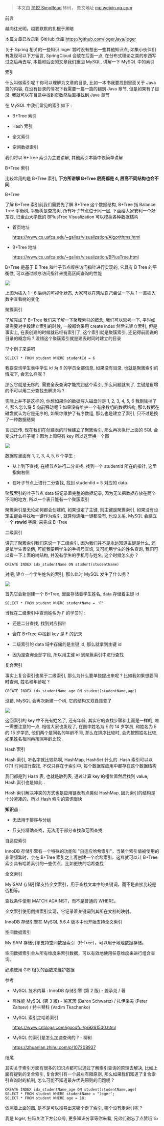 > 本文由 [简悦 SimpRead](http://ksria.com/simpread/) 转码， 原文地址 [mp.weixin.qq.com](https://mp.weixin.qq.com/s?__biz=MzU5OTk2MjY2Mw==&mid=2247484076&idx=1&sn=3098b55d1493163a932401b60a07d05f&chksm=feada7e4c9da2ef28360ae6524bfbf7ed49b6184246ecd0574751d1010522615ed2827e5e834&scene=132#wechat_redirect)

  

前言

越向往光明，越要默默的扎根于黑暗

本篇文章已收录到 GitHub 仓库 https://github.com/logerJava/loger‍

关于 Spring 相关的一些知识 loger 暂时没有想出一些其他知识点, 如果小伙伴们有发现可以下方留言, SpringCloud 会放在后面一点, 在分布式理论之类的东西写过之后再去写, 本篇和后面的文章我们重回 MySQL, 讲解一下 MySQL 中的索引

  

索引

什么叫做索引呢 ? 你可以理解为文章的目录, 比如一本书我要找到里面关于 Java 篇的内容, 在没有目录的情况下我需要一篇一篇的翻到 Java 章节, 但是如果有了目录, 我就可以在目录中找到页数然后直接找到 Java 章节

在 MySQL 中我们常见的索引如下 :

*   B+Tree 索引
    
*   Hash 索引
    
*   全文索引
    
*   空间数据索引
    

我们将以 B+Tree 索引为主要讲解, 其他索引本篇中仅简单讲解

  

B+Tree 索引

比较常用的是 B+Tree 索引, **下方所讲解 B+Tree 层高都是 4, 层高不同结构也会不同**

B+Tree

了解 B+Tree 索引前我们需要先了解 B+Tree 这个数据结构, B+Tree 指 Balance Tree 平衡树, 平衡树是查找树, 所有叶子节点位于同一层, 下面给大家安利一个好东西, 旧金山大学做的 BPlusTree Visualization 可以模拟各种数据结构

*   首页地址
    
    https://www.cs.usfca.edu/~galles/visualization/Algorithms.html
    

*   B+Tree 地址
    
    https://www.cs.usfca.edu/~galles/visualization/BPlusTree.html
    

B+Tree 是基于 B Tree 和叶子节点顺序访问指针进行实现的, 它具有 B Tree 的平衡性, 可以通过顺序访问指针来提高区间查询的性能

![](https://mmbiz.qpic.cn/mmbiz_png/xYcC7GcZrYYVTwLhxRECvK9RjJkaFLH09QNtia6EqhjqlHvsBD8PibDlkI53kpeQvQBuGuuTOvT6YzOTwp3wvzXA/640?wx_fmt=png)

上图为插入 1 - 6 后树的可视化状态, 大家可以在网站自己尝试一下从 1 一直插入数字查看树的变化

聚簇索引

了解完成了 B+Tree 我们来了解一下聚簇索引的概念, 我们可以思考一下, 平时如果需要对字段建立索引的时候, 一般都会采用 create index 然后去建立索引, 但是事实上, 在表创建的时候就已经有索引了, 这个索引就是聚簇索引, 还记得前面说的目录的概念吗 ? 没错这个聚簇索引就是建表时同时建立的目录

举个例子来讲吧

```
SELECT * FROM student WHERE studentId = 6
```

我要查询学生表中学生 id 为 6 的学员全部信息, 如果没有目录, 也就是聚簇索引的情况下, 会怎么样呢 ?

那么它就是无序的, 需要全表查询才能找到这个索引, 那么问题就来了, 主键是自增的不可以用二分查找去解决吗 ?

实际上并不是这样的, 你想如果你的数据写入磁盘时是 1, 2, 3, 4, 5, 6 我删除掉了 4, 那么怎么将 5 向前移动呢 ? 如果没有维护一个有序数组的数据结构, 那么数据在磁盘就认为它是无序的, 如果你维护了有序数组, 那么也是建立了索引, 只不过是换了一种数据结果

言归正传, 现在我们在创建表的时候建立了聚簇索引, 那么再次执行上面的 SQL 会变成什么样子呢 ? 因为上图只有 key 所以这里换一个图

![](https://mmbiz.qpic.cn/mmbiz_png/xYcC7GcZrYYVTwLhxRECvK9RjJkaFLH0bCxkwjYdAkZXJTNVIgeicDakicMMWLibxgib3Bcw5AMicbZGMFutibBe0zPQ/640?wx_fmt=png)

数据库里面有 1, 2, 3, 4, 5, 6 个学生 :

*   从上到下查找, 在根节点进行二分查找, 找到一个 studentId 所在的指针, 这里指向右侧
    
*   在叶子节点上进行二分查找, 找到 studentId = 5 对应的 data
    

聚簇索引的叶子节点 data 域记录着完整的数据记录, 因为无法把数据存放在两个不同的地方, 所以一个表只能有一个聚簇索引

聚簇索引是无论如何都会创建的, 如果设定了主键, 则主键是聚簇索引, 如果没有设定主键会寻找唯一键作为索引, 就算你连唯一键都没有, 也没关系, MySQL 会建立一个 **rowid** 字段, 来完成 B+Tree

二级索引

讲完了聚簇索引我们来说一下二级索引, 因为我们并不是永远知道主键是什么, 还是拿学生表举例, 可能我要用学生的手机号查询, 又可能用学生的姓名查询, 我们可以看一下上面的树结构, 并没有学生的手机号与姓名, 这个时候怎么办 ?

```
CREATE INDEX idx_studentName ON student(studentName)
```

对吧, 建立一个学生姓名的索引, 那么此时 MySQL 发生了什么呢 ?

![](https://mmbiz.qpic.cn/mmbiz_png/xYcC7GcZrYYVTwLhxRECvK9RjJkaFLH0Iicho85ynx0OX8ibdCbmgeI552sbg8BRTWlLM2tAy2OLuFkMnuPfDNDw/640?wx_fmt=png)

首先它会新创建一个 B+Tree, 里面存储着学生姓名, data 存储着主键 id

```
SELECT * FROM student WHERE studentName = 'F'
```

当我在二级索引中查询姓名为 F 的学员时 :

*   还是二分查找, 找到对应指针
    
*   会在 B+Tree 中找到 key 是 F 的记录
    
*   二级索引的 data 域中存储的是主键 id, 那么就拿到主键 id
    
*   因为是查询全部字段, 所以用主键 id 到聚簇索引中进行查找
    

复合索引

事实上复合索引也属于二级索引, 那么为什么要单独提出来呢 ? 比如我如果想要同时查询, 姓名和年龄呢 ?

```
CREATE INDEX idx_studentName_age ON student(studentName,age)
```

没错, MySQL 会再次新建一个树, 它的结构又双叒叕变了

![](https://mmbiz.qpic.cn/mmbiz_png/xYcC7GcZrYYVTwLhxRECvK9RjJkaFLH09Re6JvIPt4TWhXh9SHfEQHHIbB61icQvzzJPQkTaiaIFPxP62Px5ShHQ/640?wx_fmt=png)

这回索引的 key 中不光有姓名了, 还有年龄, 其实它的查找步骤和上面是一样的, 唯一需要注意的一点, 相信大家也发现了, 在图中姓名为 E 的 14 岁学员, 和姓名为 E 的 15 岁学员, 他们两个是同名的年龄不同, 那么在排序比较时, 会先按照姓名比较, 如果姓名相同再按照年龄比较 .

  

Hash 索引

Hash 索引, 听名字就比较熟啊, HashMap, HashSet 什么的 .Hash 索引可以以 O(1) 时间进行查找, 不仅只存在于索引中, 每个数据库应用中都存在这个数据结构

我们都是到 Hash 表, 也就是散列表, 通过计算 key 的槽位置然后找到 value, Hash 索引也是如此 .

Hash 索引解决冲突的方式也是应用链表有点类似 HashMap, 因为索引的结构是十分紧凑的，所以 Hash 索引的查询很快

**知识点** :

*   无法用于排序与分组
    
*   只支持精确查找，无法用于部分查找和范围查找
    

自适应索引

InnoDB 存储引擎有一个特殊的功能叫 "自适应哈希索引"，当某个索引值被使用的非常频繁时，会在 B+Tree 索引之上再创建一个哈希索引，这样就可以让 B+Tree 索引具有哈希索引的一些优点，比如更快的哈希查找

  

全文索引

MyISAM 存储引擎支持全文索引，用于查找文本中的关键词，而不是直接比较是否相等。

查找条件使用 MATCH AGAINST，而不是普通的 WHERE。

全文索引使用倒排索引实现，它记录着关键词到其所在文档的映射。

InnoDB 存储引擎在 MySQL 5.6.4 版本中也开始支持全文索引

  

空间数据索引

MyISAM 存储引擎支持空间数据索引（R-Tree），可以用于地理数据存储。

空间数据索引会从所有维度来索引数据，可以有效地使用任意维度来进行组合查询。

必须使用 GIS 相关的函数来维护数据

  

参考

*   MySQL 技术内幕 : InnoDB 存储引擎 (第 2 版) - 姜承尧 / 著
    
*   高性能 MySQL (第 3 版) - 施瓦茨 (Baron Schwartz) / 扎伊采夫 (Peter Zaitsev) / 特卡琴科 (Vadim Tkachenko)
    
*   MySQL 索引之哈希索引
    
    https://www.cnblogs.com/igoodful/p/9361500.html
    
*   MySQL 的索引是怎么加速查询的 ? - 柳树
    
    https://zhuanlan.zhihu.com/p/107208937
    

  

结尾

其实关于索引方面有很多的知识点都可以通过了解索引查询的原理去解决, 比如上面有提到的复合索引, 复合索引有一个最左有限原则, 那么如果我们知道了复合索引查询时的机制, 怎么可能不知道最左优先原则的问题呢 ?

```
CREATE INDEX idx_studentName_age ON student(studentName,age)
SELECT * FROM student WHERE studentName = "loger";
SELECT * FROM student WHERE age = 18;
```

依照着上面的图, 是不是可以推导出来哪个走了索引, 哪个没有走索引呢 ?

我是 loger, 扫码关注下方公众号, 更多知识分享等你来看, 兄弟们别忘了点赞哦 👍